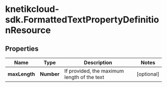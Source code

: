 # knetikcloud-sdk.FormattedTextPropertyDefinitionResource

## Properties
Name | Type | Description | Notes
------------ | ------------- | ------------- | -------------
**maxLength** | **Number** | If provided, the maximum length of the text | [optional] 


